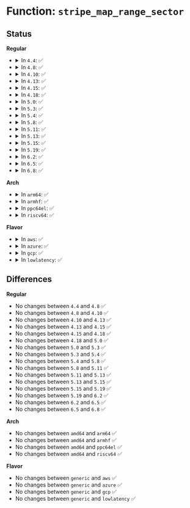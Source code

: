 # Function: <code>stripe_map_range_sector</code>

## Status
<b>Regular</b>
<ul>
<li>
<details>
<summary>In <code>4.4</code>: ✅</summary>

```c
void stripe_map_range_sector(struct stripe_c *sc, sector_t sector, uint32_t target_stripe, sector_t *result);
```

**Collision:** Unique Static

**Inline:** No

**Transformation:** False

**Instances:**

```
In drivers/md/dm-stripe.c (ffffffff816a7890)
Location: drivers/md/dm-stripe.c:241
Inline: False
Direct callers:
  - drivers/md/dm-stripe.c:stripe_map
  - drivers/md/dm-stripe.c:stripe_map
```
**Symbols:**

```
ffffffff816a7890-ffffffff816a792c: stripe_map_range_sector (STB_LOCAL)
```
</details>
</li>
<li>
<details>
<summary>In <code>4.8</code>: ✅</summary>

```c
void stripe_map_range_sector(struct stripe_c *sc, sector_t sector, uint32_t target_stripe, sector_t *result);
```

**Collision:** Unique Static

**Inline:** No

**Transformation:** False

**Instances:**

```
In drivers/md/dm-stripe.c (ffffffff81707ca0)
Location: drivers/md/dm-stripe.c:241
Inline: False
Direct callers:
  - drivers/md/dm-stripe.c:stripe_map
  - drivers/md/dm-stripe.c:stripe_map
```
**Symbols:**

```
ffffffff81707ca0-ffffffff81707d3f: stripe_map_range_sector (STB_LOCAL)
```
</details>
</li>
<li>
<details>
<summary>In <code>4.10</code>: ✅</summary>

```c
void stripe_map_range_sector(struct stripe_c *sc, sector_t sector, uint32_t target_stripe, sector_t *result);
```

**Collision:** Unique Static

**Inline:** No

**Transformation:** False

**Instances:**

```
In drivers/md/dm-stripe.c (ffffffff81739b70)
Location: drivers/md/dm-stripe.c:241
Inline: False
Direct callers:
  - drivers/md/dm-stripe.c:stripe_map
  - drivers/md/dm-stripe.c:stripe_map
```
**Symbols:**

```
ffffffff81739b70-ffffffff81739c0f: stripe_map_range_sector (STB_LOCAL)
```
</details>
</li>
<li>
<details>
<summary>In <code>4.13</code>: ✅</summary>

```c
void stripe_map_range_sector(struct stripe_c *sc, sector_t sector, uint32_t target_stripe, sector_t *result);
```

**Collision:** Unique Static

**Inline:** No

**Transformation:** False

**Instances:**

```
In drivers/md/dm-stripe.c (ffffffff817534e0)
Location: drivers/md/dm-stripe.c:243
Inline: False
Direct callers:
  - drivers/md/dm-stripe.c:stripe_map
  - drivers/md/dm-stripe.c:stripe_map
```
**Symbols:**

```
ffffffff817534e0-ffffffff8175357c: stripe_map_range_sector (STB_LOCAL)
```
</details>
</li>
<li>
<details>
<summary>In <code>4.15</code>: ✅</summary>

```c
void stripe_map_range_sector(struct stripe_c *sc, sector_t sector, uint32_t target_stripe, sector_t *result);
```

**Collision:** Unique Static

**Inline:** No

**Transformation:** False

**Instances:**

```
In drivers/md/dm-stripe.c (ffffffff817c56f0)
Location: drivers/md/dm-stripe.c:243
Inline: False
Direct callers:
  - drivers/md/dm-stripe.c:stripe_map
  - drivers/md/dm-stripe.c:stripe_map
```
**Symbols:**

```
ffffffff817c56f0-ffffffff817c578c: stripe_map_range_sector (STB_LOCAL)
```
</details>
</li>
<li>
<details>
<summary>In <code>4.18</code>: ✅</summary>

```c
void stripe_map_range_sector(struct stripe_c *sc, sector_t sector, uint32_t target_stripe, sector_t *result);
```

**Collision:** Unique Static

**Inline:** No

**Transformation:** False

**Instances:**

```
In drivers/md/dm-stripe.c (ffffffff8180e3b0)
Location: drivers/md/dm-stripe.c:244
Inline: False
Direct callers:
  - drivers/md/dm-stripe.c:stripe_map
  - drivers/md/dm-stripe.c:stripe_map
```
**Symbols:**

```
ffffffff8180e3b0-ffffffff8180e449: stripe_map_range_sector (STB_LOCAL)
```
</details>
</li>
<li>
<details>
<summary>In <code>5.0</code>: ✅</summary>

```c
void stripe_map_range_sector(struct stripe_c *sc, sector_t sector, uint32_t target_stripe, sector_t *result);
```

**Collision:** Unique Static

**Inline:** No

**Transformation:** False

**Instances:**

```
In drivers/md/dm-stripe.c (ffffffff8183a360)
Location: drivers/md/dm-stripe.c:244
Inline: False
Direct callers:
  - drivers/md/dm-stripe.c:stripe_map
  - drivers/md/dm-stripe.c:stripe_map
```
**Symbols:**

```
ffffffff8183a360-ffffffff8183a3f9: stripe_map_range_sector (STB_LOCAL)
```
</details>
</li>
<li>
<details>
<summary>In <code>5.3</code>: ✅</summary>

```c
void stripe_map_range_sector(struct stripe_c *sc, sector_t sector, uint32_t target_stripe, sector_t *result);
```

**Collision:** Unique Static

**Inline:** No

**Transformation:** False

**Instances:**

```
In drivers/md/dm-stripe.c (ffffffff8187cef0)
Location: drivers/md/dm-stripe.c:244
Inline: False
Direct callers:
  - drivers/md/dm-stripe.c:stripe_map
  - drivers/md/dm-stripe.c:stripe_map
```
**Symbols:**

```
ffffffff8187cef0-ffffffff8187cf86: stripe_map_range_sector (STB_LOCAL)
```
</details>
</li>
<li>
<details>
<summary>In <code>5.4</code>: ✅</summary>

```c
void stripe_map_range_sector(struct stripe_c *sc, sector_t sector, uint32_t target_stripe, sector_t *result);
```

**Collision:** Unique Static

**Inline:** No

**Transformation:** False

**Instances:**

```
In drivers/md/dm-stripe.c (ffffffff818aecd0)
Location: drivers/md/dm-stripe.c:244
Inline: False
Direct callers:
  - drivers/md/dm-stripe.c:stripe_map
  - drivers/md/dm-stripe.c:stripe_map
```
**Symbols:**

```
ffffffff818aecd0-ffffffff818aed66: stripe_map_range_sector (STB_LOCAL)
```
</details>
</li>
<li>
<details>
<summary>In <code>5.8</code>: ✅</summary>

```c
void stripe_map_range_sector(struct stripe_c *sc, sector_t sector, uint32_t target_stripe, sector_t *result);
```

**Collision:** Unique Static

**Inline:** No

**Transformation:** False

**Instances:**

```
In drivers/md/dm-stripe.c (ffffffff8197ef60)
Location: drivers/md/dm-stripe.c:231
Inline: False
Direct callers:
  - drivers/md/dm-stripe.c:stripe_map_range
  - drivers/md/dm-stripe.c:stripe_map_range
```
**Symbols:**

```
ffffffff8197ef60-ffffffff8197eff6: stripe_map_range_sector (STB_LOCAL)
```
</details>
</li>
<li>
<details>
<summary>In <code>5.11</code>: ✅</summary>

```c
void stripe_map_range_sector(struct stripe_c *sc, sector_t sector, uint32_t target_stripe, sector_t *result);
```

**Collision:** Unique Static

**Inline:** No

**Transformation:** False

**Instances:**

```
In drivers/md/dm-stripe.c (ffffffff81983380)
Location: drivers/md/dm-stripe.c:231
Inline: False
Direct callers:
  - drivers/md/dm-stripe.c:stripe_map_range
  - drivers/md/dm-stripe.c:stripe_map_range
```
**Symbols:**

```
ffffffff81983380-ffffffff81983416: stripe_map_range_sector (STB_LOCAL)
```
</details>
</li>
<li>
<details>
<summary>In <code>5.13</code>: ✅</summary>

```c
void stripe_map_range_sector(struct stripe_c *sc, sector_t sector, uint32_t target_stripe, sector_t *result);
```

**Collision:** Unique Static

**Inline:** No

**Transformation:** False

**Instances:**

```
In drivers/md/dm-stripe.c (ffffffff819677b0)
Location: drivers/md/dm-stripe.c:231
Inline: False
Direct callers:
  - drivers/md/dm-stripe.c:stripe_map
  - drivers/md/dm-stripe.c:stripe_map
```
**Symbols:**

```
ffffffff819677b0-ffffffff81967846: stripe_map_range_sector (STB_LOCAL)
```
</details>
</li>
<li>
<details>
<summary>In <code>5.15</code>: ✅</summary>

```c
void stripe_map_range_sector(struct stripe_c *sc, sector_t sector, uint32_t target_stripe, sector_t *result);
```

**Collision:** Unique Static

**Inline:** No

**Transformation:** False

**Instances:**

```
In drivers/md/dm-stripe.c (ffffffff81a0fb70)
Location: drivers/md/dm-stripe.c:231
Inline: False
Direct callers:
  - drivers/md/dm-stripe.c:stripe_map
  - drivers/md/dm-stripe.c:stripe_map
```
**Symbols:**

```
ffffffff81a0fb70-ffffffff81a0fc06: stripe_map_range_sector (STB_LOCAL)
```
</details>
</li>
<li>
<details>
<summary>In <code>5.19</code>: ✅</summary>

```c
void stripe_map_range_sector(struct stripe_c *sc, sector_t sector, uint32_t target_stripe, sector_t *result);
```

**Collision:** Unique Static

**Inline:** No

**Transformation:** False

**Instances:**

```
In drivers/md/dm-stripe.c (ffffffff81b781a0)
Location: drivers/md/dm-stripe.c:230
Inline: False
Direct callers:
  - drivers/md/dm-stripe.c:stripe_map
  - drivers/md/dm-stripe.c:stripe_map
```
**Symbols:**

```
ffffffff81b781a0-ffffffff81b7824b: stripe_map_range_sector (STB_LOCAL)
```
</details>
</li>
<li>
<details>
<summary>In <code>6.2</code>: ✅</summary>

```c
void stripe_map_range_sector(struct stripe_c *sc, sector_t sector, uint32_t target_stripe, sector_t *result);
```

**Collision:** Unique Static

**Inline:** No

**Transformation:** False

**Instances:**

```
In drivers/md/dm-stripe.c (ffffffff81d15790)
Location: drivers/md/dm-stripe.c:230
Inline: False
Direct callers:
  - drivers/md/dm-stripe.c:stripe_map
  - drivers/md/dm-stripe.c:stripe_map
```
**Symbols:**

```
ffffffff81d15790-ffffffff81d1583b: stripe_map_range_sector (STB_LOCAL)
```
</details>
</li>
<li>
<details>
<summary>In <code>6.5</code>: ✅</summary>

```c
void stripe_map_range_sector(struct stripe_c *sc, sector_t sector, uint32_t target_stripe, sector_t *result);
```

**Collision:** Unique Static

**Inline:** No

**Transformation:** False

**Instances:**

```
In drivers/md/dm-stripe.c (ffffffff81d7e8e0)
Location: drivers/md/dm-stripe.c:229
Inline: False
Direct callers:
  - drivers/md/dm-stripe.c:stripe_map
  - drivers/md/dm-stripe.c:stripe_map
```
**Symbols:**

```
ffffffff81d7e8e0-ffffffff81d7e98b: stripe_map_range_sector (STB_LOCAL)
```
</details>
</li>
<li>
<details>
<summary>In <code>6.8</code>: ✅</summary>

```c
void stripe_map_range_sector(struct stripe_c *sc, sector_t sector, uint32_t target_stripe, sector_t *result);
```

**Collision:** Unique Static

**Inline:** No

**Transformation:** False

**Instances:**

```
In drivers/md/dm-stripe.c (ffffffff81e35f00)
Location: drivers/md/dm-stripe.c:229
Inline: False
Direct callers:
  - drivers/md/dm-stripe.c:stripe_map
  - drivers/md/dm-stripe.c:stripe_map
```
**Symbols:**

```
ffffffff81e35f00-ffffffff81e35fab: stripe_map_range_sector (STB_LOCAL)
```
</details>
</li>
</ul>
<b>Arch</b>
<ul>
<li>
<details>
<summary>In <code>arm64</code>: ✅</summary>

```c
void stripe_map_range_sector(struct stripe_c *sc, sector_t sector, uint32_t target_stripe, sector_t *result);
```

**Collision:** Unique Static

**Inline:** No

**Transformation:** False

**Instances:**

```
In drivers/md/dm-stripe.c (ffff800010b05948)
Location: drivers/md/dm-stripe.c:244
Inline: False
Direct callers:
  - drivers/md/dm-stripe.c:stripe_map
  - drivers/md/dm-stripe.c:stripe_map
```
**Symbols:**

```
ffff800010b05948-ffff800010b05a10: stripe_map_range_sector (STB_LOCAL)
```
</details>
</li>
<li>
<details>
<summary>In <code>armhf</code>: ✅</summary>

```c
void stripe_map_range_sector(struct stripe_c *sc, sector_t sector, uint32_t target_stripe, sector_t *result);
```

**Collision:** Unique Static

**Inline:** No

**Transformation:** False

**Instances:**

```
In drivers/md/dm-stripe.c (c0be4f98)
Location: drivers/md/dm-stripe.c:244
Inline: False
Direct callers:
  - drivers/md/dm-stripe.c:stripe_map
  - drivers/md/dm-stripe.c:stripe_map
```
**Symbols:**

```
c0be4f98-c0be508c: stripe_map_range_sector (STB_LOCAL)
```
</details>
</li>
<li>
<details>
<summary>In <code>ppc64el</code>: ✅</summary>

```c
void stripe_map_range_sector(struct stripe_c *sc, sector_t sector, uint32_t target_stripe, sector_t *result);
```

**Collision:** Unique Static

**Inline:** No

**Transformation:** False

**Instances:**

```
In drivers/md/dm-stripe.c (c000000000bf5e60)
Location: drivers/md/dm-stripe.c:244
Inline: False
Direct callers:
  - drivers/md/dm-stripe.c:stripe_map
  - drivers/md/dm-stripe.c:stripe_map
```
**Symbols:**

```
c000000000bf5e60-c000000000bf5f34: stripe_map_range_sector (STB_LOCAL)
```
</details>
</li>
<li>
<details>
<summary>In <code>riscv64</code>: ✅</summary>

```c
void stripe_map_range_sector(struct stripe_c *sc, sector_t sector, uint32_t target_stripe, sector_t *result);
```

**Collision:** Unique Static

**Inline:** No

**Transformation:** False

**Instances:**

```
In drivers/md/dm-stripe.c (ffffffe0006f483e)
Location: drivers/md/dm-stripe.c:244
Inline: False
Direct callers:
  - drivers/md/dm-stripe.c:stripe_map
  - drivers/md/dm-stripe.c:stripe_map
```
**Symbols:**

```
ffffffe0006f483e-ffffffe0006f48c4: stripe_map_range_sector (STB_LOCAL)
```
</details>
</li>
</ul>
<b>Flavor</b>
<ul>
<li>
<details>
<summary>In <code>aws</code>: ✅</summary>

```c
void stripe_map_range_sector(struct stripe_c *sc, sector_t sector, uint32_t target_stripe, sector_t *result);
```

**Collision:** Unique Static

**Inline:** No

**Transformation:** False

**Instances:**

```
In drivers/md/dm-stripe.c (ffffffff81854b50)
Location: drivers/md/dm-stripe.c:244
Inline: False
Direct callers:
  - drivers/md/dm-stripe.c:stripe_map
  - drivers/md/dm-stripe.c:stripe_map
```
**Symbols:**

```
ffffffff81854b50-ffffffff81854be6: stripe_map_range_sector (STB_LOCAL)
```
</details>
</li>
<li>
<details>
<summary>In <code>azure</code>: ✅</summary>

```c
void stripe_map_range_sector(struct stripe_c *sc, sector_t sector, uint32_t target_stripe, sector_t *result);
```

**Collision:** Unique Static

**Inline:** No

**Transformation:** False

**Instances:**

```
In drivers/md/dm-stripe.c (ffffffff8181c160)
Location: drivers/md/dm-stripe.c:244
Inline: False
Direct callers:
  - drivers/md/dm-stripe.c:stripe_map
  - drivers/md/dm-stripe.c:stripe_map
```
**Symbols:**

```
ffffffff8181c160-ffffffff8181c1f6: stripe_map_range_sector (STB_LOCAL)
```
</details>
</li>
<li>
<details>
<summary>In <code>gcp</code>: ✅</summary>

```c
void stripe_map_range_sector(struct stripe_c *sc, sector_t sector, uint32_t target_stripe, sector_t *result);
```

**Collision:** Unique Static

**Inline:** No

**Transformation:** False

**Instances:**

```
In drivers/md/dm-stripe.c (ffffffff818a4180)
Location: drivers/md/dm-stripe.c:244
Inline: False
Direct callers:
  - drivers/md/dm-stripe.c:stripe_map
  - drivers/md/dm-stripe.c:stripe_map
```
**Symbols:**

```
ffffffff818a4180-ffffffff818a4216: stripe_map_range_sector (STB_LOCAL)
```
</details>
</li>
<li>
<details>
<summary>In <code>lowlatency</code>: ✅</summary>

```c
void stripe_map_range_sector(struct stripe_c *sc, sector_t sector, uint32_t target_stripe, sector_t *result);
```

**Collision:** Unique Static

**Inline:** No

**Transformation:** False

**Instances:**

```
In drivers/md/dm-stripe.c (ffffffff818c03c0)
Location: drivers/md/dm-stripe.c:244
Inline: False
Direct callers:
  - drivers/md/dm-stripe.c:stripe_map
  - drivers/md/dm-stripe.c:stripe_map
```
**Symbols:**

```
ffffffff818c03c0-ffffffff818c0456: stripe_map_range_sector (STB_LOCAL)
```
</details>
</li>
</ul>

## Differences
<b>Regular</b>
<ul>
<li>
No changes between <code>4.4</code> and <code>4.8</code> ✅
</li>
<li>
No changes between <code>4.8</code> and <code>4.10</code> ✅
</li>
<li>
No changes between <code>4.10</code> and <code>4.13</code> ✅
</li>
<li>
No changes between <code>4.13</code> and <code>4.15</code> ✅
</li>
<li>
No changes between <code>4.15</code> and <code>4.18</code> ✅
</li>
<li>
No changes between <code>4.18</code> and <code>5.0</code> ✅
</li>
<li>
No changes between <code>5.0</code> and <code>5.3</code> ✅
</li>
<li>
No changes between <code>5.3</code> and <code>5.4</code> ✅
</li>
<li>
No changes between <code>5.4</code> and <code>5.8</code> ✅
</li>
<li>
No changes between <code>5.8</code> and <code>5.11</code> ✅
</li>
<li>
No changes between <code>5.11</code> and <code>5.13</code> ✅
</li>
<li>
No changes between <code>5.13</code> and <code>5.15</code> ✅
</li>
<li>
No changes between <code>5.15</code> and <code>5.19</code> ✅
</li>
<li>
No changes between <code>5.19</code> and <code>6.2</code> ✅
</li>
<li>
No changes between <code>6.2</code> and <code>6.5</code> ✅
</li>
<li>
No changes between <code>6.5</code> and <code>6.8</code> ✅
</li>
</ul>
<b>Arch</b>
<ul>
<li>
No changes between <code>amd64</code> and <code>arm64</code> ✅
</li>
<li>
No changes between <code>amd64</code> and <code>armhf</code> ✅
</li>
<li>
No changes between <code>amd64</code> and <code>ppc64el</code> ✅
</li>
<li>
No changes between <code>amd64</code> and <code>riscv64</code> ✅
</li>
</ul>
<b>Flavor</b>
<ul>
<li>
No changes between <code>generic</code> and <code>aws</code> ✅
</li>
<li>
No changes between <code>generic</code> and <code>azure</code> ✅
</li>
<li>
No changes between <code>generic</code> and <code>gcp</code> ✅
</li>
<li>
No changes between <code>generic</code> and <code>lowlatency</code> ✅
</li>
</ul>
